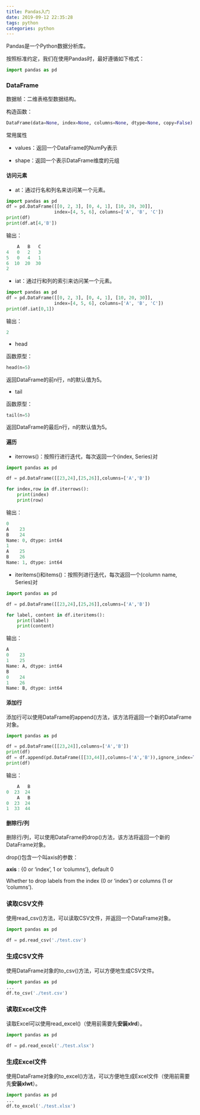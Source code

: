```yaml
---
title: Pandas入门
date: 2019-09-12 22:35:28
tags: python
categories: python
---
```


Pandas是一个Python数据分析库。

按照标准约定，我们在使用Pandas时，最好遵循如下格式：

```python
import pandas as pd
```

<!--more-->

### DataFrame

数据帧：二维表格型数据结构。

构造函数：

```python
DataFrame(data=None, index=None, columns=None, dtype=None, copy=False)	
```

常用属性

* values：返回一个DataFrame的NumPy表示

* shape：返回一个表示DataFrame维度的元组

#### 访问元素

* at：通过行名和列名来访问某一个元素。

```python
import pandas as pd
df = pd.DataFrame([[0, 2, 3], [0, 4, 1], [10, 20, 30]],
                  index=[4, 5, 6], columns=['A', 'B', 'C'])
print(df)
print(df.at[4,'B'])
```

输出：

```python
    A   B   C
4   0   2   3
5   0   4   1
6  10  20  30
2
```

* iat：通过行和列的索引来访问某一个元素。

```python
import pandas as pd
df = pd.DataFrame([[0, 2, 3], [0, 4, 1], [10, 20, 30]],
                  index=[4, 5, 6], columns=['A', 'B', 'C'])
print(df.iat[0,1])
```

输出：

```python
2
```

* head

函数原型：

```python
head(n=5)
```

返回DataFrame的前n行，n的默认值为5。

* tail

函数原型：

```python
tail(n=5)
```

返回DataFrame的最后n行，n的默认值为5。

#### 遍历

* iterrows()：按照行进行迭代，每次返回一个(index, Series)对

```python
import pandas as pd

df = pd.DataFrame([[23,24],[25,26]],columns=['A','B'])

for index,row in df.iterrows():
    print(index)
    print(row)
```

输出：

```python
0
A    23
B    24
Name: 0, dtype: int64
1
A    25
B    26
Name: 1, dtype: int64
```

* iteritems()和items()：按照列进行迭代，每次返回一个(column name, Series)对

```python
import pandas as pd

df = pd.DataFrame([[23,24],[25,26]],columns=['A','B'])

for label, content in df.iteritems():
    print(label)
    print(content)
```

输出：

```python
A
0    23
1    25
Name: A, dtype: int64
B
0    24
1    26
Name: B, dtype: int64
```

#### 添加行

添加行可以使用DataFrame的append()方法，该方法将返回一个新的DataFrame对象。

```python
import pandas as pd

df = pd.DataFrame([[23,24]],columns=['A','B'])
print(df)
df = df.append(pd.DataFrame([[33,44]],columns=('A','B')),ignore_index=True)
print(df)
```

输出：

```python
    A   B
0  23  24
    A   B
0  23  24
1  33  44
```

#### 删除行/列

删除行/列，可以使用DataFrame的drop()方法，该方法将返回一个新的DataFrame对象。

drop()包含一个叫axis的参数：

**axis** : {0 or ‘index’, 1 or ‘columns’}, default 0

Whether to drop labels from the index (0 or ‘index’) or columns (1 or ‘columns’).

### 读取CSV文件

使用read_csv()方法，可以读取CSV文件，并返回一个DataFrame对象。

```python
import pandas as pd

df = pd.read_csv('./test.csv')
```

### 生成CSV文件

使用DataFrame对象的to_csv()方法，可以方便地生成CSV文件。

```python
import pandas as pd
...
df.to_csv('./test.csv')
```

### 读取Excel文件

读取Excel可以使用read_excel()（使用前需要先**安装xlrd**）。

```python
import pandas as pd

df = pd.read_excel('./test.xlsx')
```

### 生成Excel文件

使用DataFrame对象的to_excel()方法，可以方便地生成Excel文件（使用前需要先**安装xlwt**）。

```python
import pandas as pd
...
df.to_excel('./test.xlsx')
```

